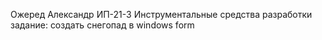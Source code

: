 Ожеред Александр 
ИП-21-3
Инструментальные средства разработки 
задание: создать снегопад в windows form
